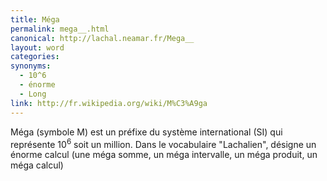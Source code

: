 ```yaml
---
title: Méga  
permalink: mega__.html
canonical: http://lachal.neamar.fr/Mega__
layout: word
categories:
synonyms:
  - 10^6
  - énorme
  - Long
link: http://fr.wikipedia.org/wiki/M%C3%A9ga
---
```


Méga  (symbole M) est un préfixe du système international (SI) qui représente 10<sup>6</sup> soit un million.
Dans le vocabulaire "Lachalien", désigne un énorme calcul (une méga  somme, un méga  intervalle, un méga  produit, un méga  calcul)

